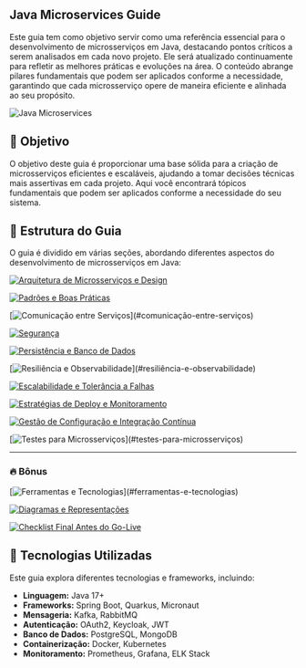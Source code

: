 ## Java Microservices Guide

Este guia tem como objetivo servir como uma referência essencial para o desenvolvimento de microsserviços em Java, destacando pontos críticos a serem analisados em cada novo projeto. Ele será atualizado continuamente para refletir as melhores práticas e evoluções na área. O conteúdo abrange pilares fundamentais que podem ser aplicados conforme a necessidade, garantindo que cada microsserviço opere de maneira eficiente e alinhada ao seu propósito.


![Java Microservices](https://img.shields.io/badge/Java-Microservices-blue)

## 🎯 Objetivo

O objetivo deste guia é proporcionar uma base sólida para a criação de microsserviços eficientes e escaláveis, ajudando a tomar decisões técnicas mais assertivas em cada projeto. Aqui você encontrará tópicos fundamentais que podem ser aplicados conforme a necessidade do seu sistema.

## 📂 Estrutura do Guia

O guia é dividido em várias seções, abordando diferentes aspectos do desenvolvimento de microsserviços em Java:

[![Arquitetura de Microsserviços e Design](https://img.shields.io/badge/-Arquitetura%20de%20Microsserviços%20e%20Design-blue?style=for-the-badge)](https://github.com/ViniciusSabino/java-microservices-guide/blob/master/arquitetura-de-microsservi%C3%A7os-e-design.md)

[![Padrões e Boas Práticas](https://img.shields.io/badge/-Padrões%20e%20Boas%20Práticas-blue?style=for-the-badge)](#padrões-e-boas-práticas)

[![Comunicação entre Serviços](https://img.shields.io/badge/-Comunicação%20entre%20Serviços%20(REST,%20gRPC,%20Mensageria)-blue?style=for-the-badge)](#comunicação-entre-serviços)

[![Segurança](https://img.shields.io/badge/-Segurança-blue?style=for-the-badge)](#segurança)

[![Persistência e Banco de Dados](https://img.shields.io/badge/-Persistência%20e%20Banco%20de%20Dados-blue?style=for-the-badge)](#persistência-e-banco-de-dados)

[![Resiliência e Observabilidade](https://img.shields.io/badge/-Resiliência%20e%20Observabilidade%20(Circuit%20Breaker,%20Logging,%20Tracing,%20Metrics)-blue?style=for-the-badge)](#resiliência-e-observabilidade)

[![Escalabilidade e Tolerância a Falhas](https://img.shields.io/badge/-Escalabilidade%20e%20Tolerância%20a%20Falhas-blue?style=for-the-badge)](#escalabilidade-e-tolerância-a-falhas)

[![Estratégias de Deploy e Monitoramento](https://img.shields.io/badge/-Estratégias%20de%20Deploy%20e%20Monitoramento-blue?style=for-the-badge)](#estratégias-de-deploy-e-monitoramento)

[![Gestão de Configuração e Integração Contínua](https://img.shields.io/badge/-Gestão%20de%20Configuração%20e%20Integração%20Contínua-blue?style=for-the-badge)](#gestão-de-configuração-e-integração-contínua)

[![Testes para Microsserviços](https://img.shields.io/badge/-Testes%20para%20Microsserviços%20(Unitários,%20Integração,%20Contrato,%20Performance)-blue?style=for-the-badge)](#testes-para-microsserviços)

---

### 🔥 Bônus

[![Ferramentas e Tecnologias](https://img.shields.io/badge/-Ferramentas%20e%20Tecnologias%20(Spring%20Boot,%20Quarkus,%20Micronaut,%20Kubernetes,%20Docker,%20Kafka,%20Redis)-orange?style=for-the-badge)](#ferramentas-e-tecnologias)

[![Diagramas e Representações](https://img.shields.io/badge/-Diagramas%20e%20Representações-orange?style=for-the-badge)](#diagramas-e-representações)

[![Checklist Final Antes do Go-Live](https://img.shields.io/badge/-Checklist%20Final%20Antes%20do%20Go--Live-orange?style=for-the-badge)](#checklist-final-antes-do-go-live)

## 🚀 Tecnologias Utilizadas

Este guia explora diferentes tecnologias e frameworks, incluindo:

- **Linguagem:** Java 17+
- **Frameworks:** Spring Boot, Quarkus, Micronaut
- **Mensageria:** Kafka, RabbitMQ
- **Autenticação:** OAuth2, Keycloak, JWT
- **Banco de Dados:** PostgreSQL, MongoDB
- **Containerização:** Docker, Kubernetes
- **Monitoramento:** Prometheus, Grafana, ELK Stack
